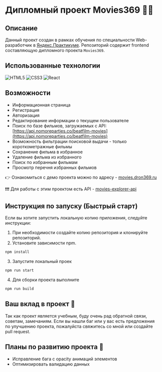 # Дипломный проект Movies369 👨‍🎓

## Описание
Данный проект создан в рамках обучения по специальности Web-разработчик в [Яндекс.Практикуме](https://praktikum.yandex.ru/).
Репозиторий содержит frontend составляющую дипломного проекта `Movies369`.

## Использованные технологии
![HTML5](https://img.shields.io/badge/-HTML5-0c0520?style=for-the-badge&logo=HTML5)
![CSS3](https://img.shields.io/badge/-CSS3-0c0520?style=for-the-badge&logo=CSS3)
![React](https://img.shields.io/badge/-React-0c0520?style=for-the-badge&logo=React)

## Возможности
- Информационная страница
- Регистрация
- Авторизация
- Редактирование информации о текущем пользователе
- Поиск по базе фильмов, загружаемых с API: [https://api.nomoreparties.co/beatfilm-movies](https://api.nomoreparties.co/beatfilm-movies)
- Возможность фильтрации поисковой выдачи - только короткометражные фильмы
- Сохранение фильма в избранное
- Удаление фильма из избранного
- Поиск по избранным фильмам
- Просмотр перечня избранных фильмов

👉 Ознакомиться с демо проекта можно по адресу - [movies.dron369.ru](https://movies.dron369.ru/)

❗️❗️❗️ Для работы с этим проектом есть API - [movies-explorer-api](https://github.com/DRON369/movies-explorer-api)

## Инструкция по запуску (Быстрый старт)

Если вы хотите запустить локальную копию приложения, следуйте инструкции:

1. При необходимости создайте копию репозитория и клонируйте репозиторий.
2. Установите зависимости npm.

```sh
npm install
```

3. Запустите локальный проек

```sh
npm run start
```
4. Для сборки проекта выполните
```sh
npm run build
```

## Ваш вклад в проект 🙏
Так как проект является учебным, буду очень рад обратной связи, советам, замечаниям.
Если вы нашли баг или у вас есть предложения по улучшению проекта, пожалуйста свяжитесь со мной или создайте pull request.

## Планы по развитию проекта 🤟
 - Исправление бага с opacity анимаций элементов
 - Оптимизировать валидацию данных
